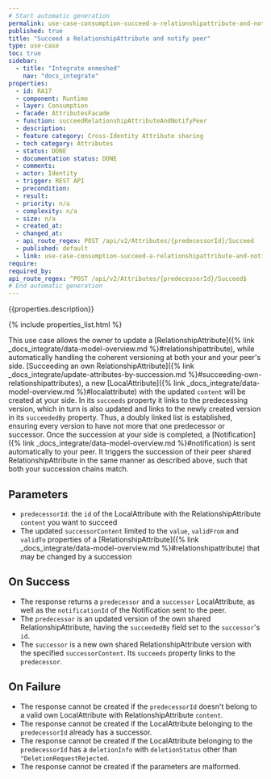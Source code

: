 ```yaml
---
# Start automatic generation
permalink: use-case-consumption-succeed-a-relationshipattribute-and-notify-peer
published: true
title: "Succeed a RelationshipAttribute and notify peer"
type: use-case
toc: true
sidebar:
  - title: "Integrate enmeshed"
    nav: "docs_integrate"
properties:
  - id: RA17
  - component: Runtime
  - layer: Consumption
  - facade: AttributesFacade
  - function: succeedRelationshipAttributeAndNotifyPeer
  - description:
  - feature category: Cross-Identity Attribute sharing
  - tech category: Attributes
  - status: DONE
  - documentation status: DONE
  - comments:
  - actor: Identity
  - trigger: REST API
  - precondition:
  - result:
  - priority: n/a
  - complexity: n/a
  - size: n/a
  - created_at:
  - changed_at:
  - api_route_regex: POST /api/v2/Attributes/{predecessorId}/Succeed
  - published: default
  - link: use-case-consumption-succeed-a-relationshipattribute-and-notify-peer
require:
required_by:
api_route_regex: ^POST /api/v2/Attributes/{predecessorId}/Succeed$
# End automatic generation
---
```


{{properties.description}}

{% include properties_list.html %}

This use case allows the owner to update a [RelationshipAttribute]({% link _docs_integrate/data-model-overview.md %}#relationshipattribute), while automatically handling the coherent versioning at both your and your peer's side.
[Succeeding an own RelationshipAttribute]({% link _docs_integrate/update-attributes-by-succession.md %}#succeeding-own-relationshipattributes), a new [LocalAttribute]({% link _docs_integrate/data-model-overview.md %}#localattribute) with the updated `content` will be created at your side.
In its `succeeds` property it links to the predecessing version, which in turn is also updated and links to the newly created version in its `succeededBy` property.
Thus, a doubly linked list is established, ensuring every version to have not more that one predecessor or successor.
Once the succession at your side is completed, a [Notification]({% link _docs_integrate/data-model-overview.md %}#notification) is sent automatically to your peer.
It triggers the succession of their peer shared RelationshipAttribute in the same manner as described above, such that both your succession chains match.

## Parameters

- `predecessorId`: the `id` of the LocalAttribute with the RelationshipAttribute `content` you want to succeed
- The updated `successorContent` limited to the `value`, `validFrom` and `validTo` properties of a [RelationshipAttribute]({% link _docs_integrate/data-model-overview.md %}#relationshipattribute) that may be changed by a succession

## On Success

- The response returns a `predecessor` and a `successor` LocalAttribute, as well as the `notificationId` of the Notification sent to the peer.
- The `predecessor` is an updated version of the own shared RelationshipAttribute, having the `succeededBy` field set to the `successor`'s `id`.
- The `successor` is a new own shared RelationshipAttribute version with the specified `successorContent`. Its `succeeds` property links to the `predecessor`.

## On Failure

- The response cannot be created if the `predecessorId` doesn't belong to a valid own LocalAttribute with RelationshipAttribute `content`.
- The response cannot be created if the LocalAttribute belonging to the `predecessorId` already has a successor.
- The response cannot be created if the LocalAttribute belonging to the `predecessorId` has a `deletionInfo` with `deletionStatus` other than `"DeletionRequestRejected`.
- The response cannot be created if the parameters are malformed.
